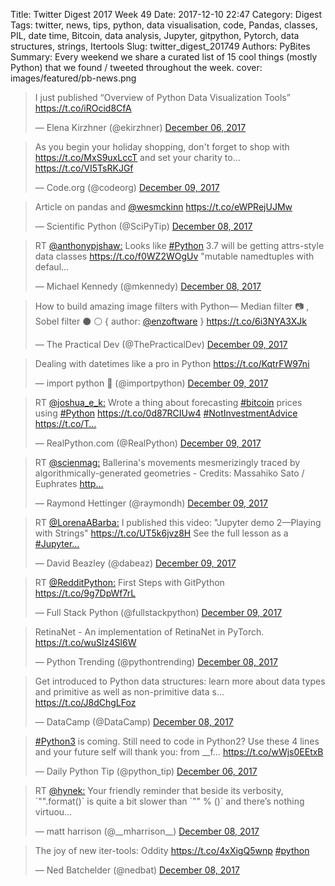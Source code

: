 Title: Twitter Digest 2017 Week 49
Date: 2017-12-10 22:47
Category: Digest
Tags: twitter, news, tips, python, data visualisation, code, Pandas, classes, PIL, date time, Bitcoin, data analysis, Jupyter, gitpython, Pytorch, data structures, strings, Itertools
Slug: twitter_digest_201749
Authors: PyBites
Summary: Every weekend we share a curated list of 15 cool things (mostly Python) that we found / tweeted throughout the week.
cover: images/featured/pb-news.png

<blockquote class="twitter-tweet"><p>I just published “Overview of Python Data Visualization Tools” <a href="https://t.co/iROcid8CfA" title="https://t.co/iROcid8CfA" target="_blank">https://t.co/iROcid8CfA</a></p>— Elena Kirzhner (@ekirzhner) <a href="https://twitter.com/ekirzhner/status/938540722910826496" data-datetime="2017-12-06T22:48:40+00:00">December 06, 2017</a></blockquote>

<blockquote class="twitter-tweet"><p>As you begin your holiday shopping, don't forget to shop with <a href="https://t.co/MxS9uxLccT" title="https://t.co/MxS9uxLccT" target="_blank">https://t.co/MxS9uxLccT</a> and set your charity to… <a href="https://t.co/VI5TsRKJGf" title="https://t.co/VI5TsRKJGf" target="_blank">https://t.co/VI5TsRKJGf</a></p>— Code.org (@codeorg) <a href="https://twitter.com/codeorg/status/939509956138614786" data-datetime="2017-12-09T15:00:03+00:00">December 09, 2017</a></blockquote>

<blockquote class="twitter-tweet"><p>Article on pandas and <a href="https://twitter.com/@wesmckinn" target="_blank">@wesmckinn</a> <a href="https://t.co/eWPRejUJMw" title="https://t.co/eWPRejUJMw" target="_blank">https://t.co/eWPRejUJMw</a></p>— Scientific Python (@SciPyTip) <a href="https://twitter.com/SciPyTip/status/939283373142564866" data-datetime="2017-12-08T23:59:41+00:00">December 08, 2017</a></blockquote>

<blockquote class="twitter-tweet"><p>RT <a href="https://twitter.com/@anthonypjshaw:" target="_blank">@anthonypjshaw:</a> Looks like <a href="https://twitter.com/search/#Python" target="_blank">#Python</a> 3.7 will be getting attrs-style data classes <a href="https://t.co/f0WZ2WOgUv" title="https://t.co/f0WZ2WOgUv" target="_blank">https://t.co/f0WZ2WOgUv</a> "mutable namedtuples with defaul…</p>— Michael Kennedy (@mkennedy) <a href="https://twitter.com/mkennedy/status/938978828944162816" data-datetime="2017-12-08T03:49:32+00:00">December 08, 2017</a></blockquote>

<blockquote class="twitter-tweet"><p>How to build amazing image filters with Python— Median filter 📷 , Sobel filter ⚫️ ⚪️ { author: <a href="https://twitter.com/@enzoftware" target="_blank">@enzoftware</a> } <a href="https://t.co/6i3NYA3XJk" title="https://t.co/6i3NYA3XJk" target="_blank">https://t.co/6i3NYA3XJk</a></p>— The Practical Dev (@ThePracticalDev) <a href="https://twitter.com/ThePracticalDev/status/939615894296293381" data-datetime="2017-12-09T22:01:01+00:00">December 09, 2017</a></blockquote>

<blockquote class="twitter-tweet"><p>Dealing with datetimes like a pro in Python <a href="https://t.co/KqtrFW97ni" title="https://t.co/KqtrFW97ni" target="_blank">https://t.co/KqtrFW97ni</a></p>— import python 🐍 (@importpython) <a href="https://twitter.com/importpython/status/939620771151806464" data-datetime="2017-12-09T22:20:23+00:00">December 09, 2017</a></blockquote>

<blockquote class="twitter-tweet"><p>RT <a href="https://twitter.com/@joshua_e_k:" target="_blank">@joshua_e_k:</a> Wrote a thing about forecasting <a href="https://twitter.com/search/#bitcoin" target="_blank">#bitcoin</a> prices using <a href="https://twitter.com/search/#Python" target="_blank">#Python</a> <a href="https://t.co/0d87RCIUw4" title="https://t.co/0d87RCIUw4" target="_blank">https://t.co/0d87RCIUw4</a> <a href="https://twitter.com/search/#NotInvestmentAdvice" target="_blank">#NotInvestmentAdvice</a> <a href="https://t.co/T…" title="https://t.co/T…" target="_blank">https://t.co/T…</a></p>— RealPython.com (@RealPython) <a href="https://twitter.com/RealPython/status/939624702934376448" data-datetime="2017-12-09T22:36:01+00:00">December 09, 2017</a></blockquote>

<blockquote class="twitter-tweet"><p>RT <a href="https://twitter.com/@scienmag:" target="_blank">@scienmag:</a> Ballerina's movements mesmerizingly traced by algorithmically-generated geometries - Credits: Massahiko Sato / Euphrates <a href="http…" title="http…" target="_blank">http…</a></p>— Raymond Hettinger (@raymondh) <a href="https://twitter.com/raymondh/status/939525531849990145" data-datetime="2017-12-09T16:01:56+00:00">December 09, 2017</a></blockquote>

<blockquote class="twitter-tweet"><p>RT <a href="https://twitter.com/@LorenaABarba:" target="_blank">@LorenaABarba:</a> I published this video: "Jupyter demo 2—Playing with Strings" <a href="https://t.co/UT5k6jvz8H" title="https://t.co/UT5k6jvz8H" target="_blank">https://t.co/UT5k6jvz8H</a> See the full lesson as a <a href="https://twitter.com/search/#Jupyter…" target="_blank">#Jupyter…</a></p>— David Beazley (@dabeaz) <a href="https://twitter.com/dabeaz/status/939487241423945728" data-datetime="2017-12-09T13:29:47+00:00">December 09, 2017</a></blockquote>

<blockquote class="twitter-tweet"><p>RT <a href="https://twitter.com/@RedditPython:" target="_blank">@RedditPython:</a> First Steps with GitPython <a href="https://t.co/9g7DpWf7rL" title="https://t.co/9g7DpWf7rL" target="_blank">https://t.co/9g7DpWf7rL</a></p>— Full Stack Python (@fullstackpython) <a href="https://twitter.com/fullstackpython/status/939532892610363392" data-datetime="2017-12-09T16:31:11+00:00">December 09, 2017</a></blockquote>

<blockquote class="twitter-tweet"><p>RetinaNet - An implementation of RetinaNet in PyTorch. <a href="https://t.co/wuSIz4Sl6W" title="https://t.co/wuSIz4Sl6W" target="_blank">https://t.co/wuSIz4Sl6W</a></p>— Python Trending (@pythontrending) <a href="https://twitter.com/pythontrending/status/939027252376846336" data-datetime="2017-12-08T07:01:57+00:00">December 08, 2017</a></blockquote>

<blockquote class="twitter-tweet"><p>Get introduced to Python data structures: learn more about data types and primitive as well as non-primitive data s… <a href="https://t.co/J8dChgLFoz" title="https://t.co/J8dChgLFoz" target="_blank">https://t.co/J8dChgLFoz</a></p>— DataCamp (@DataCamp) <a href="https://twitter.com/DataCamp/status/939244431089258496" data-datetime="2017-12-08T21:24:57+00:00">December 08, 2017</a></blockquote>

<blockquote class="twitter-tweet"><p><a href="https://twitter.com/search/#Python3" target="_blank">#Python3</a> is coming. Still need to code in Python2? Use these 4 lines and your future self will thank you: from __f… <a href="https://t.co/wWjs0EEtxB" title="https://t.co/wWjs0EEtxB" target="_blank">https://t.co/wWjs0EEtxB</a></p>— Daily Python Tip (@python_tip) <a href="https://twitter.com/python_tip/status/938317088183242752" data-datetime="2017-12-06T08:00:01+00:00">December 06, 2017</a></blockquote>

<blockquote class="twitter-tweet"><p>RT <a href="https://twitter.com/@hynek:" target="_blank">@hynek:</a> Your friendly reminder that beside its verbosity, `"".format()` is quite a bit slower than `"" % ()` and there’s nothing virtuou…</p>— matt harrison (@__mharrison__) <a href="https://twitter.com/__mharrison__/status/939129994705494016" data-datetime="2017-12-08T13:50:13+00:00">December 08, 2017</a></blockquote>

<blockquote class="twitter-tweet"><p>The joy of new iter-tools: Oddity <a href="https://t.co/4xXigQ5wnp" title="https://t.co/4xXigQ5wnp" target="_blank">https://t.co/4xXigQ5wnp</a> <a href="https://twitter.com/search/#python" target="_blank">#python</a></p>— Ned Batchelder (@nedbat) <a href="https://twitter.com/nedbat/status/939181073975664640" data-datetime="2017-12-08T17:13:11+00:00">December 08, 2017</a></blockquote>